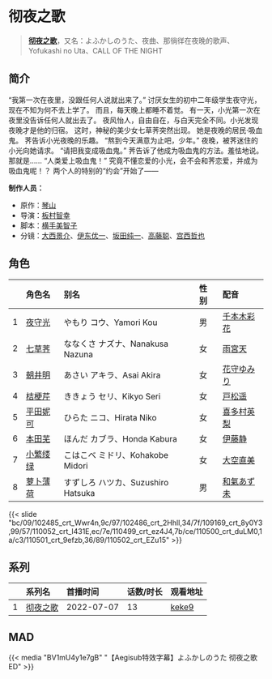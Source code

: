 # 彻夜之歌


> <u>**[彻夜之歌](http://bgm.tv/subject/356774)**</u>，又名：よふかしのうた、夜曲、那徜徉在夜晚的歌声、Yofukashi no Uta、CALL OF THE NIGHT

## 简介


“我第一次在夜里，没跟任何人说就出来了。”
讨厌女生的初中二年级学生夜守光，现在不知为何不去上学了。
而且，每天晚上都睡不着觉。
有一天，小光第一次在夜里没告诉任何人就出去了。 夜风怡人，自由自在，与白天完全不同。小光发现夜晚才是他的归宿。
这时，神秘的美少女七草荠突然出现。 她是夜晚的居民·吸血鬼。 荠告诉小光夜晚的乐趣。
“熬到今天满意为止吧，少年。”
夜晚，被荠迷住的小光向她请求。
“请把我变成吸血鬼。”
荠告诉了他成为吸血鬼的方法。羞怯地说。那就是……
“人类爱上吸血鬼！”
究竟不懂恋爱的小光，会不会和荠恋爱，并成为吸血鬼呢！？
两个人的特别的“约会”开始了——

**制作人员：**
- 原作：[琴山](http://bgm.tv/person/19455)
- 导演：[板村智幸](http://bgm.tv/person/8541)
- 脚本：[横手美智子](http://bgm.tv/person/337)
- 分镜：[大西景介](http://bgm.tv/person/12340)、[伊东优一](http://bgm.tv/person/37719)、[坂田纯一](http://bgm.tv/person/306)、[高藤聪](http://bgm.tv/person/25745)、[宫西哲也](http://bgm.tv/person/28461)

## 角色

|     |   角色名   |   别名  | 性别 |  配音  |
|:--- |:------  |:----      |:---  |:--   |
| 1 | [夜守光](http://bgm.tv/character/102485) | やもり コウ、Yamori Kou | 男 | [千本木彩花](http://bgm.tv/person/10838) |
| 2 | [七草荠](http://bgm.tv/character/102486) | ななくさ ナズナ、Nanakusa Nazuna | 女 | [雨宮天](http://bgm.tv/person/12568) |
| 3 | [朝井明](http://bgm.tv/character/109169) | あさい アキラ、Asai Akira | 女 | [花守ゆみり](http://bgm.tv/person/10503) |
| 4 | [桔梗芹](http://bgm.tv/character/110052) | ききょう セリ、Kikyo Seri | 女 | [戸松遥](http://bgm.tv/person/4856) |
| 5 | [平田妮可](http://bgm.tv/character/110499) | ひらた ニコ、Hirata Niko | 女 | [喜多村英梨](http://bgm.tv/person/4251) |
| 6 | [本田芜](http://bgm.tv/character/110500) | ほんだ カブラ、Honda Kabura | 女 | [伊藤静](http://bgm.tv/person/4272) |
| 7 | [小繁缕绿](http://bgm.tv/character/110501) | こはこべ ミドリ、Kohakobe Midori | 女 | [大空直美](http://bgm.tv/person/10878) |
| 8 | [萝卜薄荷](http://bgm.tv/character/110502) | すずしろ ハツカ、Suzushiro Hatsuka | 男 | [和氣あず未](http://bgm.tv/person/19353) |

{{< slide "bc/09/102485_crt_Wwr4n,9c/97/102486_crt_2HhlI,34/7f/109169_crt_8y0Y3,99/57/110052_crt_l431E,ec/7e/110499_crt_ez4J4,7b/ce/110500_crt_duLM0,1a/c3/110501_crt_9efzb,36/89/110502_crt_EZu15" >}}

## 系列

|     |   系列名   |   首播时间  | 话数/时长  | 观看地址 |
|:---  |:------    |:----      |:---       |:---  |
| 1 |[彻夜之歌](https://bgm.tv/subject/356774)| 2022-07-07 | 13 | [keke9](https://www.keke9.app/play/21436-4-150503.html)  |


## MAD

{{< media "BV1mU4y1e7gB" 
"【Aegisub特效字幕】よふかしのうた 彻夜之歌 ED" >}}


